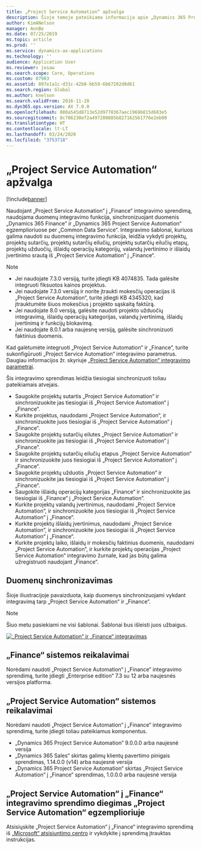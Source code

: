 ```yaml
---
title: „Project Service Automation“ apžvalga
description: Šioje temoje pateikiama informacija apie „Dynamics 365 Project Service Automation“ į „Dynamics 365 Finance“ integravimo sprendimą.
author: KimANelson
manager: AnnBe
ms.date: 07/25/2019
ms.topic: article
ms.prod: ''
ms.service: dynamics-ax-applications
ms.technology: ''
audience: Application User
ms.reviewer: josaw
ms.search.scope: Core, Operations
ms.custom: 87983
ms.assetid: 897e1a1c-d31c-42b8-bb59-6b67202d8d61
ms.search.region: Global
ms.author: knelson
ms.search.validFrom: 2016-11-28
ms.dyn365.ops.version: AX 7.0.0
ms.openlocfilehash: 080a545d8713e52d9778367aec1969b815d683e5
ms.sourcegitcommit: 8c786230ef2a497280885b827162561776e2eb00
ms.translationtype: HT
ms.contentlocale: lt-LT
ms.lasthandoff: 03/24/2020
ms.locfileid: "3753718"
---
```

# <a name="project-service-automation-overview"></a>„Project Service Automation“ apžvalga

[!include[banner](../includes/banner.md)]

Naudojant „Project Service Automation“ į „Finance“ integravimo sprendimą, naudojama duomenų integravimo funkcija, sinchronizuojant duomenis „Dynamics 365 Finance“ ir „Dynamics 365 Project Service Automation“ egzemplioriuose per „Common Data Service“. Integravimo šablonai, kuriuos galima naudoti su duomenų integravimo funkcija, leidžia vykdyti projektų, projektų sutarčių, projektų sutarčių eilučių, projektų sutarčių eilučių etapų, projektų užduočių, išlaidų operacijų kategorijų, valandų įvertinimo ir išlaidų įvertinimo srautą iš „Project Service Automation“ į „Finance“.

> [!NOTE]
> - Jei naudojate 7.3.0 versiją, turite įdiegti KB 4074835. Tada galėsite integruoti fiksuotos kainos projektus.
> - Jei naudojate 7.3.0 versiją ir norite įtraukti mokesčių operacijas iš „Project Service Automation“, turite įdiegti KB 4345320, kad įtrauktumėte šiuos mokesčius į projekto sąskaitą faktūrą.
> - Jei naudojate 8.0 versiją, galėsite naudoti projekto užduočių integravimą, išlaidų operacijų kategorijas, valandų įvertinimą, išlaidų įvertinimą ir funkcijų blokavimą.
> - Jei naudojate 8.0.1 arba naujesnę versiją, galėsite sinchronizuoti faktinius duomenis.

Kad galėtumėte integruoti „Project Service Automation“ ir „Finance“, turite sukonfigūruoti „Project Service Automation“ integravimo parametrus. Daugiau informacijos žr. skyriuje [„Project Service Automation“ integravimo parametrai](PSA-parameters.md).

Šis integravimo sprendimas leidžia tiesiogiai sinchronizuoti toliau pateikiamais atvejais.

- Saugokite projektų sutartis „Project Service Automation“ ir sinchronizuokite jas tiesiogiai iš „Project Service Automation“ į „Finance“.
- Kurkite projektus, naudodami „Project Service Automation“, ir sinchronizuokite juos tiesiogiai iš „Project Service Automation“ į „Finance“.
- Saugokite projektų sutarčių eilutes „Project Service Automation“ ir sinchronizuokite jas tiesiogiai iš „Project Service Automation“ į „Finance“.
- Saugokite projektų sutarčių eilučių etapus „Project Service Automation“ ir sinchronizuokite juos tiesiogiai iš „Project Service Automation“ į „Finance“.
- Saugokite projektų užduotis „Project Service Automation“ ir sinchronizuokite jas tiesiogiai iš „Project Service Automation“ į „Finance“.
- Saugokite išlaidų operacijų kategorijas „Finance“ ir sinchronizuokite jas tiesiogiai iš „Finance“ į „Project Service Automation“.
- Kurkite projektų valandų įvertinimus, naudodami „Project Service Automation“, ir sinchronizuokite juos tiesiogiai iš „Project Service Automation“ į „Finance“.
- Kurkite projektų išlaidų įvertinimus, naudodami „Project Service Automation“, ir sinchronizuokite juos tiesiogiai iš „Project Service Automation“ į „Finance“.
- Kurkite projektų laiko, išlaidų ir mokesčių faktinius duomenis, naudodami „Project Service Automation“, ir kurkite projektų operacijas „Project Service Automation“ integravimo žurnale, kad jas būtų galima užregistruoti naudojant „Finance“.

## <a name="data-synchronization"></a>Duomenų sinchronizavimas

Šioje iliustracijoje pavaizduota, kaip duomenys sinchronizuojami vykdant integravimą tarp „Project Service Automation“ ir „Finance“.

> [!NOTE]
> Šiuo metu pasiekiami ne visi šablonai. Šablonai bus išleisti juos užbaigus.

[![„Project Service Automation“ ir „Finance“ integravimas](./media/PSA-integration.png)](./media/PSA-integration.png)

## <a name="system-requirements-for-finance"></a>„Finance“ sistemos reikalavimai

Norėdami naudoti „Project Service Automation“ į „Finance“ integravimo sprendimą, turite įdiegti „Enterprise edition“ 7.3 su 12 arba naujesnės versijos platforma.

## <a name="system-requirements-for-project-service-automation"></a>„Project Service Automation“ sistemos reikalavimai

Norėdami naudoti „Project Service Automation“ į „Finance“ integravimo sprendimą, turite įdiegti toliau pateikiamus komponentus.

- „Dynamics 365 Project Service Automation“ 9.0.0.0 arba naujesnė versija
- „Dynamics 365 Sales“ skirtas galimų klientų pavertimo pinigais sprendimas, 1.14.0.0 (v14) arba naujesnė versija
- „Dynamics 365 Project Service Automation“ skirtas „Project Service Automation“ į „Finance“ sprendimas, 1.0.0.0 arba naujesnė versija

## <a name="install-the-project-service-automation-to-finance-integration-solution-in-your-project-service-automation-instance"></a>„Project Service Automation“ į „Finance“ integravimo sprendimo diegimas „Project Service Automation“ egzemplioriuje

Atsisiųskite „Project Service Automation“ į „Finance“ integravimo sprendimą iš [„Microsoft“ atsisiuntimo centro](https://www.microsoft.com/download/details.aspx?id=57016) ir vykdykite į sprendimą įtrauktas instrukcijas.
